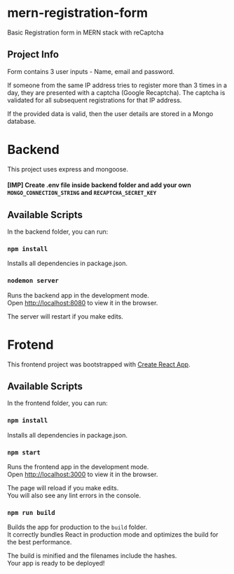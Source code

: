 # mern-registration-form
Basic Registration form in MERN stack with reCaptcha

## Project Info
Form contains 3 user inputs - Name, email and password. 

If someone from the same IP address tries to register more than 3 times in a day, they are presented with a captcha (Google Recaptcha). The captcha is validated for all subsequent registrations for that IP address. 

If the provided data is valid, then the user details are stored in a Mongo database.

# Backend
This project uses express and mongoose.
#### [IMP] Create .env file inside backend folder and add your own `MONGO_CONNECTION_STRING` and `RECAPTCHA_SECRET_KEY`

## Available Scripts
In the backend folder, you can run:

### `npm install`

Installs all dependencies in package.json.

### `nodemon server`

Runs the backend app in the development mode.<br />
Open [http://localhost:8080](http://localhost:8080) to view it in the browser.

The server will restart if you make edits.<br />



# Frotend
This frontend project was bootstrapped with [Create React App](https://github.com/facebook/create-react-app).

## Available Scripts

In the frontend folder, you can run:

### `npm install`

Installs all dependencies in package.json.

### `npm start`

Runs the frontend app in the development mode.<br />
Open [http://localhost:3000](http://localhost:3000) to view it in the browser.

The page will reload if you make edits.<br />
You will also see any lint errors in the console.

### `npm run build`

Builds the app for production to the `build` folder.<br />
It correctly bundles React in production mode and optimizes the build for the best performance.

The build is minified and the filenames include the hashes.<br />
Your app is ready to be deployed!
